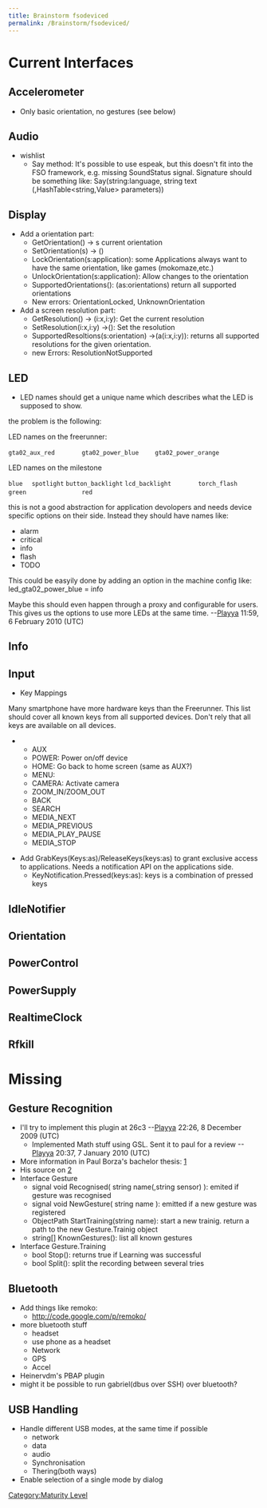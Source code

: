 ```yaml
---
title: Brainstorm fsodeviced
permalink: /Brainstorm/fsodeviced/
---
```


Current Interfaces
==================

Accelerometer
-------------

-   Only basic orientation, no gestures (see below)

Audio
-----

-   wishlist
    -   Say method: It's possible to use espeak, but this doesn't fit into the FSO framework, e.g. missing SoundStatus signal. Signature should be something like: Say(string:language, string text (,HashTable<string,Value> parameters))

Display
-------

-   Add a orientation part:
    -   GetOrientation() -\> s current orientation
    -   SetOrientation(s) -\> ()
    -   LockOrientation(s:application): some Applications always want to have the same orientation, like games (mokomaze,etc.)
    -   UnlockOrientation(s:application): Allow changes to the orientation
    -   SupportedOrientations(): (as:orientations) return all supported orientations
    -   New errors: OrientationLocked, UnknownOrientation
-   Add a screen resolution part:
    -   GetResolution() -\> (i:x,i:y): Get the current resolution
    -   SetResolution(i:x,i:y) -\>(): Set the resolution
    -   SupportedResoltions(s:orientation) -\>(a(i:x,i:y)): returns all supported resolutions for the given orientation.
    -   new Errors: ResolutionNotSupported

LED
---

-   LED names should get a unique name which describes what the LED is supposed to show.

the problem is the following:

LED names on the freerunner:

`gta02_aux_red       `
`gta02_power_blue    `
`gta02_power_orange`

LED names on the milestone

`blue  `
`spotlight`
`button_backlight`
`lcd_backlight       `
`torch_flash`
`green               `
`red`

this is not a good abstraction for application devolopers and needs device specific options on their side. Instead they should have names like:

-   alarm
-   critical
-   info
-   flash
-   TODO

This could be easyily done by adding an option in the machine config like: led_gta02_power_blue = info

Maybe this should even happen through a proxy and configurable for users. This gives us the options to use more LEDs at the same time. --[Playya](/User:Playya "wikilink") 11:59, 6 February 2010 (UTC)

Info
----

Input
-----

-   Key Mappings

Many smartphone have more hardware keys than the Freerunner. This list should cover all known keys from all supported devices. Don't rely that all keys are available on all devices.

-   -   AUX
    -   POWER: Power on/off device
    -   HOME: Go back to home screen (same as AUX?)
    -   MENU:
    -   CAMERA: Activate camera
    -   ZOOM_IN/ZOOM_OUT
    -   BACK
    -   SEARCH
    -   MEDIA_NEXT
    -   MEDIA_PREVIOUS
    -   MEDIA_PLAY_PAUSE
    -   MEDIA_STOP

<!-- -->

-   Add GrabKeys(Keys:as)/ReleaseKeys(keys:as) to grant exclusive access to applications. Needs a notification API on the applications side.
    -   KeyNotification.Pressed(keys:as): keys is a combination of pressed keys

IdleNotifier
------------

Orientation
-----------

PowerControl
------------

PowerSupply
-----------

RealtimeClock
-------------

Rfkill
------

Missing
=======

Gesture Recognition
-------------------

-   I'll try to implement this plugin at 26c3 --[Playya](/User:Playya "wikilink") 22:26, 8 December 2009 (UTC)
    -   Implemented Math stuff using GSL. Sent it to paul for a review --[Playya](/User:Playya "wikilink") 20:37, 7 January 2010 (UTC)
-   More information in Paul Borza's bachelor thesis: [1](http://accelges.googlecode.com/files/ThesisPaper.pdf)
-   His source on [2](http://accelges.googlecode.com/)
-   Interface Gesture
    -   signal void Recognised( string name(,string sensor) ): emited if gesture was recognised
    -   signal void NewGesture( string name ): emitted if a new gesture was registered
    -   ObjectPath StartTraining(string name): start a new trainig. return a path to the new Gesture.Trainig object
    -   string[] KnownGestures(): list all known gestures
-   Interface Gesture.Training
    -   bool Stop(): returns true if Learning was successful
    -   bool Split(): split the recording between several tries

Bluetooth
---------

-   Add things like remoko:
    -   <http://code.google.com/p/remoko/>
-   more bluetooth stuff
    -   headset
    -   use phone as a headset
    -   Network
    -   GPS
    -   Accel
-   Heinervdm's PBAP plugin
-   might it be possible to run gabriel(dbus over SSH) over bluetooth?

USB Handling
------------

-   Handle different USB modes, at the same time if possible
    -   network
    -   data
    -   audio
    -   Synchronisation
    -   Thering(both ways)
-   Enable selection of a single mode by dialog

[Category:Maturity Level](/Category:Maturity_Level "wikilink")